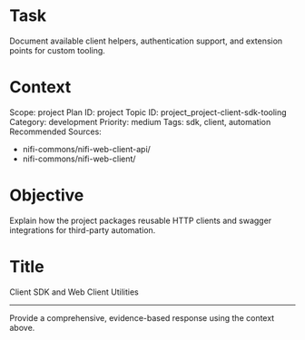 # Task
Document available client helpers, authentication support, and extension points for custom tooling.

# Context
Scope: project
Plan ID: project
Topic ID: project_project-client-sdk-tooling
Category: development
Priority: medium
Tags: sdk, client, automation
Recommended Sources:
- nifi-commons/nifi-web-client-api/
- nifi-commons/nifi-web-client/

# Objective
Explain how the project packages reusable HTTP clients and swagger integrations for third-party automation.

# Title
Client SDK and Web Client Utilities

---
Provide a comprehensive, evidence-based response using the context above.
